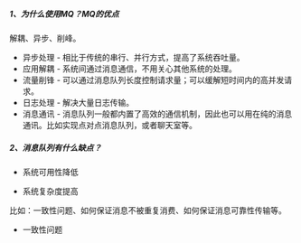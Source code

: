 ##### 1、为什么使用MQ？MQ的优点

解耦、异步、削峰。

* 异步处理 - 相比于传统的串行、并行方式，提高了系统吞吐量。
* 应用解耦 - 系统间通过消息通信，不用关心其他系统的处理。
* 流量削锋 - 可以通过消息队列长度控制请求量；可以缓解短时间内的高并发请求。
* 日志处理 - 解决大量日志传输。
* 消息通讯 - 消息队列一般都内置了高效的通信机制，因此也可以用在纯的消息通讯。比如实现点对点消息队列，或者聊天室等。



##### 2、消息队列有什么缺点？

* 系统可用性降低

* 系统复杂度提高

比如：一致性问题、如何保证消息不被重复消费、如何保证消息可靠性传输等。

* 一致性问题

